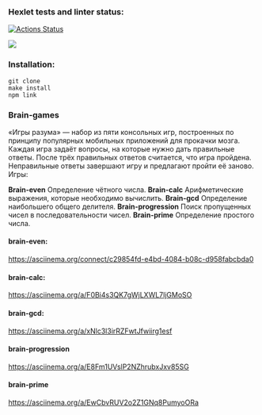 ### Hexlet tests and linter status:
[![Actions Status](https://github.com/Rubis-design/frontend-project-44/actions/workflows/hexlet-check.yml/badge.svg)](https://github.com/Rubis-design/frontend-project-44/actions)

<a href="https://codeclimate.com/github/Rubis-design/frontend-project-44/maintainability"><img src="https://api.codeclimate.com/v1/badges/65b0dcb92fead477ebb1/maintainability" /></a>

### Installation:
```  
git clone  
make install  
npm link  
```

### Brain-games
«Игры разума» — набор из пяти консольных игр, построенных по принципу популярных мобильных приложений для прокачки мозга. Каждая игра задаёт вопросы, на которые нужно дать правильные ответы. После трёх правильных ответов считается, что игра пройдена. Неправильные ответы завершают игру и предлагают пройти её заново. Игры:

**Brain-even** Определение чётного числа. 
**Brain-calc** Арифметические выражения, которые необходимо вычислить. 
**Brain-gcd** Определение наибольшего общего делителя. 
**Brain-progression** Поиск пропущенных чисел в последовательности чисел. 
**Brain-prime** Определение простого числа. 

#### brain-even:
https://asciinema.org/connect/c29854fd-e4bd-4084-b08c-d958fabcbda0

#### brain-calc:
https://asciinema.org/a/F0Bi4s3QK7gWjLXWL7ljGMoSO

#### brain-gcd:
https://asciinema.org/a/xNlc3l3irRZFwtJfwiirg1esf

#### brain-progression
https://asciinema.org/a/E8Fm1UVslP2NZhrubxJxv85SG

#### brain-prime
https://asciinema.org/a/EwCbvRUV2o2Z1GNq8PumyoORa